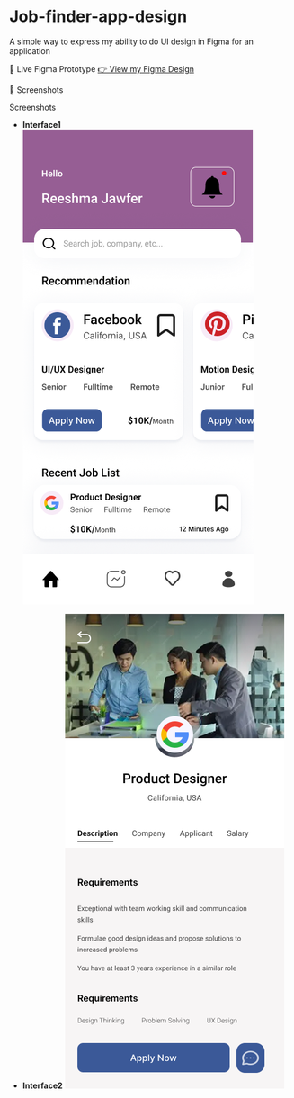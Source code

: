 # Job-finder-app-design
A simple way to express my ability to do UI design in Figma for an application

🔗 Live Figma Prototype
[👉 View my Figma Design](https://www.figma.com/design/SyJxZNIMtMDrRPpVn4Ho4F/Job-Finder-App?node-id=1-4&t=ffXwoAe0T7Ky4hPZ-1)

📸 Screenshots

Screenshots
- **Interface1**
![Interface1](Jobfinder1.png)

- **Interface2**
![Interface2](Jobfinder2.png)







